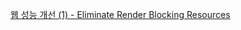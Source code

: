 [웹 성능 개선 (1) - Eliminate Render Blocking Resources](https://polarb-raf.dev/%EC%9B%B9-%EC%84%B1%EB%8A%A5-%EA%B0%9C%EC%84%A0-1-eliminate-render-blocking-resources)

